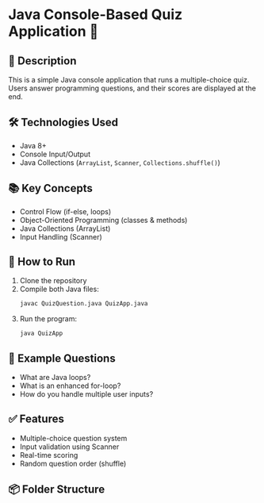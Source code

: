 # Java Console-Based Quiz Application 🎯

## 📌 Description
This is a simple Java console application that runs a multiple-choice quiz. Users answer programming questions, and their scores are displayed at the end.

## 🛠 Technologies Used
- Java 8+
- Console Input/Output
- Java Collections (`ArrayList`, `Scanner`, `Collections.shuffle()`)

## 📚 Key Concepts
- Control Flow (if-else, loops)
- Object-Oriented Programming (classes & methods)
- Java Collections (ArrayList)
- Input Handling (Scanner)

## 🚀 How to Run

1. Clone the repository
2. Compile both Java files:
    ```bash
    javac QuizQuestion.java QuizApp.java
    ```
3. Run the program:
    ```bash
    java QuizApp
    ```

## 📝 Example Questions
- What are Java loops?
- What is an enhanced for-loop?
- How do you handle multiple user inputs?

## ✅ Features
- Multiple-choice question system
- Input validation using Scanner
- Real-time scoring
- Random question order (shuffle)

## 📦 Folder Structure
